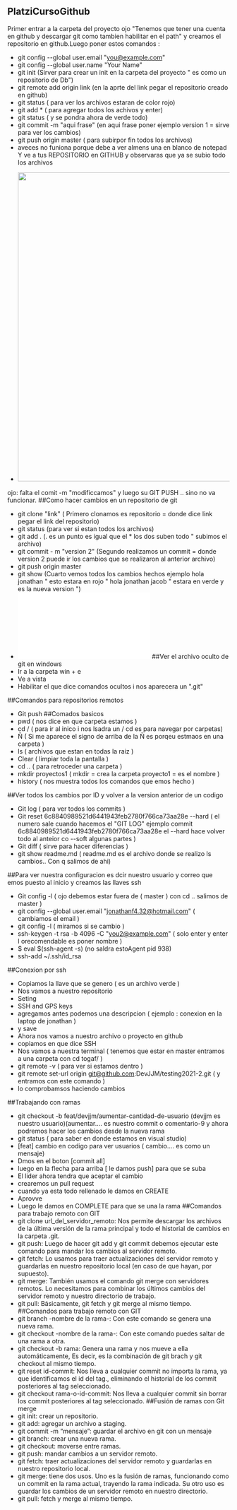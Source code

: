 ## PlatziCursoGithub
Primer entrar a la carpeta del proyecto ojo "Tenemos que tener una cuenta en github y descargar git como tambien habilitar en el path" y creamos el repositorio en github.Luego poner estos comandos :
  - git config --global user.email "you@example.com"
  - git config --global user.name "Your Name"
  - git init (Sirver para crear un init en la carpeta del proyecto " es como un repositorio de Db")
  - git remote add origin link (en la aprte del link pegar el repositorio creado en github)
  - git status ( para ver los archivos estaran de color rojo)
  - git add * ( para agregar todos los achivos y enter)
  - git status ( y se pondra ahora de verde todo)
  - git commit -m "aqui frase" (en aqui frase poner ejemplo version 1 = sirve para ver los cambios)
  - git push origin master ( para subirpor fin todos los archivos)
  - aveces no funiona porque debe a ver almens una en blanco de notepad
Y ve a tus REPOSITORIO en GITHUB y observaras que ya se subio todo los archivos
- <p align="center"><img src="https://i.ibb.co/6rTxfm7/img040-2.jpg" width="500" height="700"></p>
ojo: falta el comit -m "modificcamos" y luego su GIT PUSH .. sino no va funcionar.
##Como hacer cambios en un repositorio de git
  - git clone "link" ( Primero clonamos es repositorio = donde dice link pegar el link del repositorio)
  - git status (para ver si estan todos los archivos)
  - git add . (. es un punto es igual que el * los dos suben todo " subimos el archivo)
  - git commit - m "version 2" (Segundo realizamos un commit = donde version 2 puede ir los cambios que se realizaron al anterior archivo)
  - git push origin master
  - git show (Cuarto vemos todos los cambios hechos ejemplo hola jonathan " esto estara en rojo " hola jonathan jacob " estara en verde y es la nueva version ")
  - ![Inicio](src/git.pdf)
##Ver el archivo oculto de git en windows
  - Ir a la carpeta win + e
  - Ve a vista
  - Habilitar el que dice comandos ocultos i nos aparecera un ".git"

##Comandos para repositorios remotos
  - Git push
##Comados basicos
  - pwd ( nos dice en que carpeta estamos )
  - cd / (  para ir al inico i nos lsadra un / cd es para navegar por carpetas)
  - Ñ ( Si me aparece el signo de arriba de la Ñ es porqeu estmaos en una carpeta )
  - ls ( archivos que estan en todas la raiz )
  - Clear ( limpiar toda la pantalla )
  - cd .. ( para retroceder una carpeta )
  - mkdir proyectos1 ( mkdir = crea la carpeta proyecto1 = es el nombre )
  - history ( nos muestra todos los comandos que emos hecho )

##Ver todos los cambios por ID y volver a la version anterior de un codigo
  - Git log ( para ver todos los commits )
  - Git reset 6c8840989521d6441943feb2780f766ca73aa28e --hard ( el numero sale cuando hacemos el "GIT LOG" ejemplo  commit 6c8840989521d6441943feb2780f766ca73aa28e
el --hard hace volver todo al anteior co --soft algunas partes )
  - Git diff ( sirve para hacer diferencias )
  - git show readme.md ( readme.md es el archivo donde se realizo ls cambios.. Con q salimos de ahi)

##Para ver nuestra configuracion es dcir nuestro usuario y correo que emos puesto al inicio y creamos las llaves ssh
  - Git config -l ( ojo debemos estar fuera de ( master ) con cd .. salimos de master )
  - git config --global user.email "jonathanf4.32@hotmail.com" ( cambiamos el email )
  - git config -l ( miramos si se cambio )
  -  ssh-keygen -t rsa -b 4096 -C "you2@example.com" ( solo enter y enter l orecomendable es poner nombre )
  -  $ eval $(ssh-agent -s) (no saldra estoAgent pid 938)
  -  ssh-add ~/.ssh/id_rsa

##Conexion por ssh
  - Copiamos la llave que se genero ( es un archivo verde )
  - Nos vamos a nuestro repositorio
  - Seting
  - SSH and GPS keys
  - agregamos antes podemos una descripcion ( ejemplo : conexion en la laptop de jonathan )
  - y save
  - Ahora nos vamos a nuestro archivo o proyecto en github
  - copiamos en que dice SSH
  - Nos vamos a nuestra terminal ( tenemos que estar en master entramos a una carpeta con cd togaf/ )
  - git remote -v ( para ver si estamos dentro )
  - git remote set-url origin git@github.com:DevJJM/testing2021-2.git ( y entramos con este comando )
  - lo comprobamsos haciendo cambios

##Trabajando con ramas
  - git checkout -b feat/devjjm/aumentar-cantidad-de-usuario   (devjjm es nuestro usuario)(aumentar.... es nuestro commit o comentario-9
  y ahora podremos hacer los cambios desde la nueva rama
  - git status ( para saber en donde estamos en visual studio)
  - [feat] cambio en codigo para ver usuarios ( cambio.... es como un mensaje)
  - Dmos en el boton [commit all]
  - luego en la flecha para arriba [ le damos push] para que se suba
  - El lider ahora tendra que aceptar el cambio
  - crearemos un pull request 
  - cuando ya esta todo rellenado le damos en CREATE
  - Aprovve
  - Luego le damos en COMPLETE para que se una la rama
 ##Comandos para trabajo remoto con GIT
  - git clone url_del_servidor_remoto: Nos permite descargar los archivos de la última versión de la rama principal y todo el historial de cambios en la carpeta .git.
  - git push: Luego de hacer git add y git commit debemos ejecutar este comando para mandar los cambios al servidor remoto.
  - git fetch: Lo usamos para traer actualizaciones del servidor remoto y guardarlas en nuestro repositorio local (en caso de que hayan, por supuesto).
  - git merge: También usamos el comando git merge con servidores remotos. Lo necesitamos para combinar los últimos cambios del servidor remoto y nuestro directorio de trabajo.
  - git pull: Básicamente, git fetch y git merge al mismo tiempo.
 ##Comandos para trabajo remoto con GIT
  - git branch -nombre de la rama-: Con este comando se genera una nueva rama.
  - git checkout -nombre de la rama-: Con este comando puedes saltar de una rama a otra.
  - git checkout -b rama: Genera una rama y nos mueve a ella automáticamente, Es decir, es la combinación de git brach y git checkout al mismo tiempo.
  - git reset id-commit: Nos lleva a cualquier commit no importa la rama, ya que identificamos el id del tag., eliminando el historial de los commit posteriores al tag seleccionado.
  - git checkout rama-o-id-commit: Nos lleva a cualquier commit sin borrar los commit posteriores al tag seleccionado.
 ##Fusión de ramas con Git merge
  - git init: crear un repositorio.
  - git add: agregar un archivo a staging.
  - git commit -m “mensaje”: guardar el archivo en git con un mensaje
  - git branch: crear una nueva rama.
  - git checkout: moverse entre ramas.
  - git push: mandar cambios a un servidor remoto.
  - git fetch: traer actualizaciones del servidor remoto y guardarlas en nuestro repositorio local.
  - git merge: tiene dos usos. Uno es la fusión de ramas, funcionando como un commit en la rama actual, trayendo la rama indicada. Su otro uso es guardar los cambios de un servidor remoto en nuestro directorio.
  - git pull: fetch y merge al mismo tiempo.
  
 
